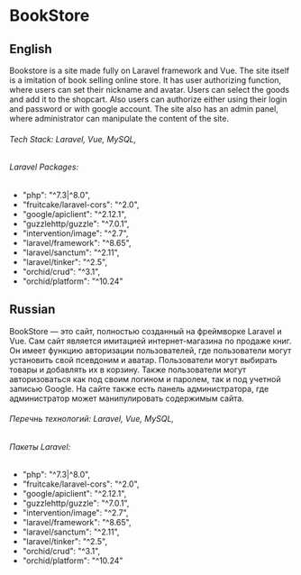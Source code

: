 # BookStore
## **English**
Bookstore is a site made fully on Laravel framework and Vue. The site itself is a imitation of book selling online store. It has user authorizing function, where users can set their nickname and avatar. Users can select the goods and add it to the shopcart. Also users can authorize either using their login and password or with google account. The site also has an admin panel, where administrator can manipulate the content of the site.
###### Tech Stack: Laravel, Vue, MySQL, 
###### Laravel Packages: 
  - "php": "^7.3|^8.0",
  - "fruitcake/laravel-cors": "^2.0",
  - "google/apiclient": "^2.12.1",
  - "guzzlehttp/guzzle": "^7.0.1",
  - "intervention/image": "^2.7",
  - "laravel/framework": "^8.65",
  - "laravel/sanctum": "^2.11",
  - "laravel/tinker": "^2.5",
  - "orchid/crud": "^3.1",
  - "orchid/platform": "^10.24"

## **Russian**
BookStore — это сайт, полностью созданный на фреймворке Laravel и Vue. Сам сайт является имитацией интернет-магазина по продаже книг. Он имеет функцию авторизации пользователей, где пользователи могут установить свой псевдоним и аватар. Пользователи могут выбирать товары и добавлять их в корзину. Также пользователи могут авторизоваться как под своим логином и паролем, так и под учетной записью Google. На сайте также есть панель администратора, где администратор может манипулировать содержимым сайта.
###### Перечнь технологий: Laravel, Vue, MySQL, 
###### Пакеты Laravel: 
  - "php": "^7.3|^8.0",
  - "fruitcake/laravel-cors": "^2.0",
  - "google/apiclient": "^2.12.1",
  - "guzzlehttp/guzzle": "^7.0.1",
  - "intervention/image": "^2.7",
  - "laravel/framework": "^8.65",
  - "laravel/sanctum": "^2.11",
  - "laravel/tinker": "^2.5",
  - "orchid/crud": "^3.1",
  - "orchid/platform": "^10.24"